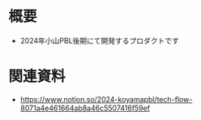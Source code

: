 # 概要
- 2024年小山PBL後期にて開発するプロダクトです

# 関連資料
- https://www.notion.so/2024-koyamapbl/tech-flow-8071a4e461664ab8a46c5507416f59ef
